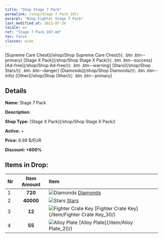 ```yaml
---
title: "Shop Stage 7 Pack"
permalink: /shop/Stage 7 Pack_107/
excerpt: "Wing Fighter Stage 7 Pack"
last_modified_at: 2023-07-26
locale: en
ref: "Stage 7 Pack_107.md"
toc: false
classes: wide
---
```



  [Supreme Care Chest](/shop/Shop Supreme Care Chest/){: .btn .btn--primary}   [Stage X Pack](/shop/Shop Stage X Pack/){: .btn .btn--success}   [Ad-free](/shop/Shop Ad-free/){: .btn .btn--warning}   [Stars](/shop/Shop Stars/){: .btn .btn--danger}   [Diamonds](/shop/Shop Diamonds/){: .btn .btn--info}   [Other](/shop/Shop Other/){: .btn .btn--primary} 

## Details

 **Name:** Stage 7 Pack 

 **Description:** 

 **Shop Type:** [Stage X Pack](/shop/Shop Stage X Pack/)

 **Active:** + 

 **Price:** 6.99 $/EUR 

 **Discount: +600%** 



## Items in Drop:

  |  Nr | Item Amount  |       Item       |
  |:----|:------------:|:-----------------|
  | 1 | **720**  | ![Diamonds](/images/item/Diamonds_p.png) [Diamonds](/item/Diamonds_15/) | 
  | 2 | **40000**  | ![Stars](/images/item/Stars_p.png) [Stars](/item/Stars_2/) | 
  | 3 | **12**  | ![Fighter Crate Key](/images/item/Fighter_Crate_Key_p.png) [Fighter Crate Key](/item/Fighter Crate Key_30/) | 
  | 4 | **55**  | ![Alloy Plate](/images/item/Alloy_Plate_p.png) [Alloy Plate](/item/Alloy Plate_20/) | 


